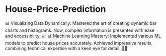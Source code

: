 # House-Price-Prediction
📊 Visualizing Data Dynamically: Mastered the art of creating dynamic bar charts and histograms. Now, complex information is presented with ease and accessibility. 📈
📊 Machine Learning Mastery: Implemented various ML models to predict house prices accurately. Achieved impressive results, combining technical expertise with a keen eye for detail. 🤖💡
